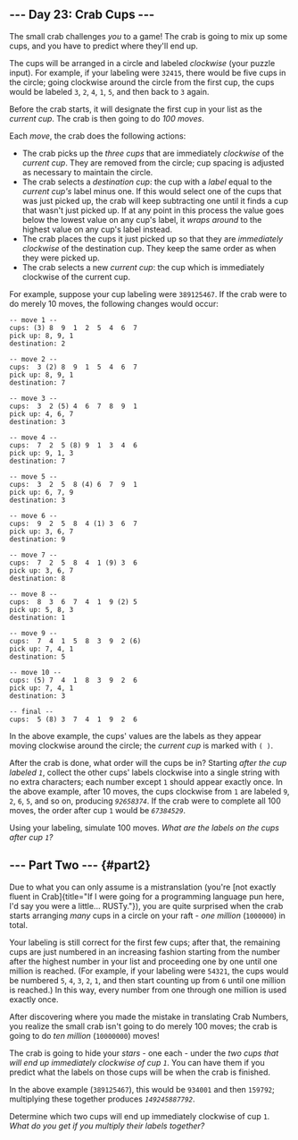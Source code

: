 \-\-- Day 23: Crab Cups \-\--
-----------------------------

The small crab challenges *you* to a game! The crab is going to mix up
some cups, and you have to predict where they\'ll end up.

The cups will be arranged in a circle and labeled *clockwise* (your
puzzle input). For example, if your labeling were `32415`, there would
be five cups in the circle; going clockwise around the circle from the
first cup, the cups would be labeled `3`, `2`, `4`, `1`, `5`, and then
back to `3` again.

Before the crab starts, it will designate the first cup in your list as
the *current cup*. The crab is then going to do *100 moves*.

Each *move*, the crab does the following actions:

-   The crab picks up the *three cups* that are immediately *clockwise*
    of the *current cup*. They are removed from the circle; cup spacing
    is adjusted as necessary to maintain the circle.
-   The crab selects a *destination cup*: the cup with a *label* equal
    to the *current cup\'s* label minus one. If this would select one of
    the cups that was just picked up, the crab will keep subtracting one
    until it finds a cup that wasn\'t just picked up. If at any point in
    this process the value goes below the lowest value on any cup\'s
    label, it *wraps around* to the highest value on any cup\'s label
    instead.
-   The crab places the cups it just picked up so that they are
    *immediately clockwise* of the destination cup. They keep the same
    order as when they were picked up.
-   The crab selects a new *current cup*: the cup which is immediately
    clockwise of the current cup.

For example, suppose your cup labeling were `389125467`. If the crab
were to do merely 10 moves, the following changes would occur:

    -- move 1 --
    cups: (3) 8  9  1  2  5  4  6  7 
    pick up: 8, 9, 1
    destination: 2

    -- move 2 --
    cups:  3 (2) 8  9  1  5  4  6  7 
    pick up: 8, 9, 1
    destination: 7

    -- move 3 --
    cups:  3  2 (5) 4  6  7  8  9  1 
    pick up: 4, 6, 7
    destination: 3

    -- move 4 --
    cups:  7  2  5 (8) 9  1  3  4  6 
    pick up: 9, 1, 3
    destination: 7

    -- move 5 --
    cups:  3  2  5  8 (4) 6  7  9  1 
    pick up: 6, 7, 9
    destination: 3

    -- move 6 --
    cups:  9  2  5  8  4 (1) 3  6  7 
    pick up: 3, 6, 7
    destination: 9

    -- move 7 --
    cups:  7  2  5  8  4  1 (9) 3  6 
    pick up: 3, 6, 7
    destination: 8

    -- move 8 --
    cups:  8  3  6  7  4  1  9 (2) 5 
    pick up: 5, 8, 3
    destination: 1

    -- move 9 --
    cups:  7  4  1  5  8  3  9  2 (6)
    pick up: 7, 4, 1
    destination: 5

    -- move 10 --
    cups: (5) 7  4  1  8  3  9  2  6 
    pick up: 7, 4, 1
    destination: 3

    -- final --
    cups:  5 (8) 3  7  4  1  9  2  6 

In the above example, the cups\' values are the labels as they appear
moving clockwise around the circle; the *current cup* is marked with
`( )`.

After the crab is done, what order will the cups be in? Starting *after
the cup labeled `1`*, collect the other cups\' labels clockwise into a
single string with no extra characters; each number except `1` should
appear exactly once. In the above example, after 10 moves, the cups
clockwise from `1` are labeled `9`, `2`, `6`, `5`, and so on, producing
*`92658374`*. If the crab were to complete all 100 moves, the order
after cup `1` would be *`67384529`*.

Using your labeling, simulate 100 moves. *What are the labels on the
cups after cup `1`?*

\-\-- Part Two \-\-- {#part2}
--------------------

Due to what you can only assume is a mistranslation (you\'re [not
exactly fluent in
Crab]{title="If I were going for a programming language pun here, I'd say you were a little... RUSTy."}),
you are quite surprised when the crab starts arranging *many* cups in a
circle on your raft - *one million* (`1000000`) in total.

Your labeling is still correct for the first few cups; after that, the
remaining cups are just numbered in an increasing fashion starting from
the number after the highest number in your list and proceeding one by
one until one million is reached. (For example, if your labeling were
`54321`, the cups would be numbered `5`, `4`, `3`, `2`, `1`, and then
start counting up from `6` until one million is reached.) In this way,
every number from one through one million is used exactly once.

After discovering where you made the mistake in translating Crab
Numbers, you realize the small crab isn\'t going to do merely 100 moves;
the crab is going to do *ten million* (`10000000`) moves!

The crab is going to hide your *stars* - one each - under the *two cups
that will end up immediately clockwise of cup `1`*. You can have them if
you predict what the labels on those cups will be when the crab is
finished.

In the above example (`389125467`), this would be `934001` and then
`159792`; multiplying these together produces *`149245887792`*.

Determine which two cups will end up immediately clockwise of cup `1`.
*What do you get if you multiply their labels together?*
